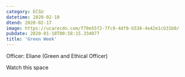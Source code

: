 ```yaml
---
category: ECSU
datetime: 2020-02-10
dtend: 2020-02-17
image: https://ucarecdn.com/f70e55f2-7fc9-4df8-b536-4e42e1cb31b0/
pubdate: 2020-01-18T00:58:15.334077
title: 'Green Week'
---
```

Officer: Eliane (Green and Ethical Officer)

Watch this space

